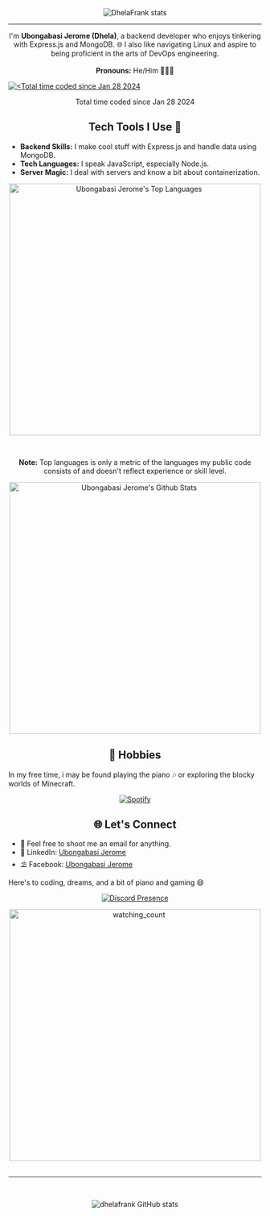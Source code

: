 <div align="center">
<img src="https://myreadme.vercel.app/api/embed/dhelafrank?panels=userstatistics,toprepositories,commitgraph" alt="DhelaFrank stats" align="center"/>
</div>

<hr>
<p align="center"> I'm <b>Ubongabasi Jerome (Dhela)</b>, a backend developer who enjoys tinkering with Express.js and MongoDB. 🌐 I also like navigating Linux and aspire to being proficient in the arts of DevOps engineering.
</br>
</br>
<b>Pronouns:</b> He/Him 🧍🏾‍♂️</p>

<a href="https://wakatime.com/@018d4d28-a8a6-4ce2-9fd0-8baf353bca7c"><img src="https://wakatime.com/badge/user/018d4d28-a8a6-4ce2-9fd0-8baf353bca7c.svg" alt="<Total time coded since Jan 28 2024" /></a>

<p align="center">Total time coded since Jan 28 2024</p>

<h2 align="center">Tech Tools I Use 🔧</h2>

- **Backend Skills:** I make cool stuff with Express.js and handle data using MongoDB.
- **Tech Languages:** I speak JavaScript, especially Node.js.
- **Server Magic:** I deal with servers and know a bit about containerization.
  
<div align="center">

  <a href="https://github.com/dhelafrank"><img alt="Ubongabasi Jerome's Top Languages" src="https://github-readme-stats.vercel.app/api/top-langs/?username=dhelafrank&langs_count=8&count_private=true&layout=compact&theme=react&hide_border=true&bg_color=0D1117" width="500px"/></a>

  <br/>

  <b>Note:</b> Top languages is only a metric of the languages my public code consists of and doesn't reflect experience or skill level.

</div>


<div align="center">

<a href="https://github.com/dhelafrank/"><img alt="Ubongabasi Jerome's Github Stats" src="https://github-readme-stats.vercel.app/api?username=dhelafrank&show_icons=true&count_private=true&theme=react&hide_border=true&bg_color=0D1117" width="500px"/></a>


</div>


<H2 align="center"> 🎹 Hobbies</h2>

In my free time, i may be found playing the piano 🎶 or exploring the blocky worlds of Minecraft.

<div align="center">
  
[![Spotify](https://novatorem.bgstatic.vercel.app/api/spotify)](https://open.spotify.com/playlist/11Zf0eS777ZOYuaBwhNJ6C?si=Ma2a1rTkRNOdnRXsBYG3YQ%0A)

</div>

<h2 align="center"> 🌐 Let's Connect</h2>

- 📧 Feel free to shoot me an email for anything.
- 💼 LinkedIn: [Ubongabasi Jerome](https://www.linkedin.com/in/ubongabasi-jerome)
- ⛱️ Facebook: [Ubongabasi Jerome](https://m.facebook.com/dhela.frank)

Here's to coding, dreams, and a bit of piano and gaming 😄

<div align="center">
  
[![Discord Presence](https://lanyard.cnrad.dev/api/929741285160529940)](https://discord.com/users/929741285160529940)

<img src="https://widgetbite.com/stats/Dhela Frank" alt="watching_count" align="center" width="500px"/>

</div>


<br>
<hr>
<br>

<div align="center">
  
![dhelafrank GitHub stats](https://github-readme-stats.vercel.app/api?username=dhelafrank&show_icons=true&theme=radical)

</div>

